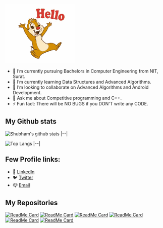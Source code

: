 ![Hello](https://github.com/shubham4756/shubham4756/blob/main/hello.gif)

- 🔭 I’m currently pursuing Bachelors in Computer Engineering from NIT, Surat.
- 🌱 I’m currently learning Data Structures and Advanced Algorithms.
- 👯 I’m looking to collaborate on Advanced Algorithms and Android Development. 
- 💬 Ask me about Competitive programming and C++.
- ⚡ Fun fact: There will be NO BUGS if you DON'T write any CODE.


## My Github stats

![Shubham's github stats](https://github-readme-stats.vercel.app/api?username=shubham4756&count_private=true&show_icons=true&theme=cobalt)
|--|

![Top Langs](https://github-readme-stats.vercel.app/api/top-langs/?username=shubham4756&layout=compact&theme=cobalt&langs_count=6&hide=Ruby)
|--|

## Few Profile links:

- 📜 [LinkedIn](https://www.linkedin.com/in/shubham-shekhaliya-831363191/)
- 🐦 [Twitter](https://twitter.com/_shubham_19_?lang=en)
- 📪 [Email](mailto:shubhamshekhaliya191@gmail.com)

## My Repositories

[![ReadMe Card](https://github-readme-stats.vercel.app/api/pin/?username=shubham4756&repo=Code&theme=cobalt)](https://github.com/shubham4756/Code) 
[![ReadMe Card](https://github-readme-stats.vercel.app/api/pin/?username=shubham4756&repo=MyCart&theme=cobalt)](https://github.com/shubham4756/MyCart)
[![ReadMe Card](https://github-readme-stats.vercel.app/api/pin/?username=shubham4756&repo=Social-Media-Users-Database-Managment-System&theme=cobalt)](https://github.com/shubham4756/Social-Media-Users-Database-Managment-System)
[![ReadMe Card](https://github-readme-stats.vercel.app/api/pin/?username=shubham4756&repo=Document-Scrutiny-System&theme=cobalt)](https://github.com/shubham4756/Document-Scrutiny-System)
[![ReadMe Card](https://github-readme-stats.vercel.app/api/pin/?username=shubham4756&repo=todo-app&theme=cobalt)](https://github.com/shubham4756/todo-app)
[![ReadMe Card](https://github-readme-stats.vercel.app/api/pin/?username=shubham4756&repo=FYB&theme=cobalt)](https://github.com/shubham4756/FYB)
